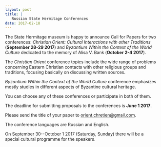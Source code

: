 ```yaml
---
layout: post
title: |
   Russian State Hermitage Conferences
date: 2017-02-18
---
```


The State Hermitage museum is happy to announce Call for Papers for two
conferences: *Christian Orient: Cultural Interactions with other
Traditions* (**September 28-29 2017**) and *Byzantium Within the Context
of the World Culture* dedicated to the memory of Alisa V. Bank
(**October 2-4 2017**).

The *Christian Orient* conference
topics include the wide range of problems concerning Eastern Christian
contacts with other religious groups and traditions, focusing basically
on discussing written sources.

*Byzantium Within the Context
of the World Culture* conference emphasizes mostly studies in different
aspects of Byzantine cultural heritage.

You can choose any of
these conferences or participate in both of them.

The
deadline for submitting proposals to the conferences is **June 1
2017**.

Please send the title of your paper to
<orient.chretien@gmail.com>.

The conference languages are
Russian and English.

On September 30--October 1 2017
(Saturday, Sunday) there will be a special cultural programme for the
speakers.
